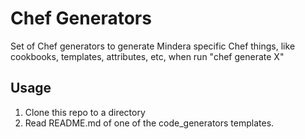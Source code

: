 # Chef Generators

Set of Chef generators to generate Mindera specific Chef things, like cookbooks, templates, attributes, etc, when run "chef generate X"

## Usage

1. Clone this repo to a directory
2. Read README.md of one of the code_generators templates.
